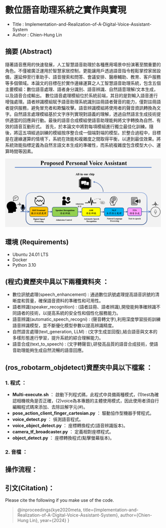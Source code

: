 # 數位語音助理系統之實作與實現

* Title : Implementation-and-Realization-of-A-Digital-Voice-Assistant-System
* Author : Chien-Hung Lin

## 摘要 (Abstract)
隨著語音應用的快速發展，人工智慧語音助理於各種應用場景中扮演著至關重要的角色。不僅被廣泛運用於智慧家居控制，更能讓用戶透過語音指令輕鬆掌控家居設備，還延伸至行車助手、語音搜索和問答、會議安排、醫療輔助、教育、客戶服務等多個領域。本論文的目標在於實作邊緣運算之人工智慧語音助理系統，包含五個主要模組：數位語音處理、語者身分識別、語音辨識、自然語意理解/文本生成，以及語音合成輸出。
數位語音處理模組位於系統前端，其目的是對輸入語音進行增強處理。語者辨識模組賦予語音助理系統識別註冊語者聲音的能力，僅對註冊語者提供服務，避免冒充者和欺騙攻擊。語音辨識模組將使用者的聲音資訊轉換為文字。自然語言處理模組基於文字序列實現對語義的理解，透過自然語言生成技術提供適當的回應與行動。最後的語音合成模組使語音助理能夠將文字轉換為自然、有效的語音互動形式。
首先，於本論文中將對每項模組進行獨立最佳化訓練。隨後，將這五項經過訓練的模組按序整合成一個端對端的模型。於整合過程中，目標是在邊緣運算的情境下，系統在效能和複雜度之間取得平衡，以達到最佳效果。將系統效能指標定義為自然言語文本生成的準確性，而系統複雜度包含模型大小、運算時間等因素。

![image](./voice_assistance.png)

## 環境 (Requirements)
* Ubuntu 24.01 LTS
* Docker
* Python 3.10

## (程式)資歷夾中具以下兩種資料夾 ：
- 數位訊號處理(speech_enhancement)      :  通過數位訊號處理提高語音訊號的清晰度和質量，確保語音資料的準確性和可用性。
- 語者辨識(speaker_recognition)        : (語者註冊、語者辨識),開發能夠準確辨識不同語者的技術，以提高系統的安全性和個性化服務能力。
- 語音辨識(automatic_speech_recogni)   : (聲音轉文字),利用深度學習技術訓練語音辨識模型，並不斷優化模型參數以提高辨識精度。
- 自然語言處理(text_generation, LLM)   : (文字生成並回復),結合語音與文本的多樣形態進行學習，提升系統的綜合理解能力。
- 語音合成(text_to_speech)  : (文字轉聲音),研發高品質的語音合成技術，使語音助理能夠生成自然流暢的語音回應。
  

## (ros_robotarm_objdetect)資歷夾中具以下檔案 ：
### 1. 程式 ：
- **Multi-execute.sh**                        ：  啟動下列程式碼，此程式中具備兩種模式，(1)test為確認相機視角是否正確，(2)voice為本專題的主體使用模式，因此使用者須自行編輯程式碼來添加、去除註解字元(#)。
- **pose_action_client_finger_cartesian.py**  ：  驅動協作型機器手臂程式。
- **voice_detect.py**                         ：  偵測語音程式。
- **voice_object_detect.py**                  ：  座標轉換程式(語音辨識版本)。
- **camera_tf_broadcaster.py**                ：  定義相對座標程式。
- **object_detect.py**                        ：  座標轉換程式(點擊螢幕版本)。

### 2. 音檔 ：

  
## 操作流程：


## 引文(Citation)：
Please cite the following if you make use of the code.

>@inproceedings{kye2020meta,
  title={Implementation-and-Realization-of-A-Digital-Voice-Assistant-System},
  author={Chien-Hung Lin},
  year={2024}
}
